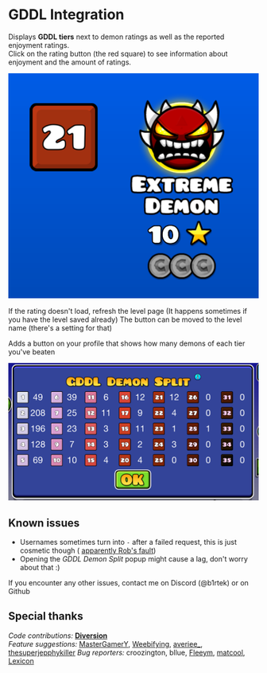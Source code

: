 # <cr> GDDL Integration </c>

Displays <cr>**GDDL tiers**</c> next to demon ratings as well as the reported <cb>enjoyment</c> ratings.  
Click on the rating button (the red square) to see information about enjoyment and the amount of ratings.

![Example (that'll show up once you download it)](resources/tier.png)

If the rating doesn't load, <cb>refresh</c> the level page (It happens sometimes if you have the level saved already)
The button can be moved to the level name (there's a setting for that)

Adds a button on your profile that shows how many demons of each tier you've beaten

![Another example visible only to those who downloaded this mod](resources/split.png)

## Known issues

- <cy>Usernames</c> sometimes turn into <cy>`-`</c> after a <cr>failed</c> request, this is just cosmetic though (
  [apparently Rob's fault](https://github.com/geode-sdk/indexer/issues/557#issuecomment-1913375319))
- Opening the *GDDL Demon Split* popup <co>might</c> cause a lag, don't worry about that :)

If you encounter any other issues, contact me on Discord (<cb>@b1rtek</c>) or on Github

## Special thanks

<cb>*Code contributions:*</c> <cy>**[Diversion](https://github.com/B1rtek/Geode-GDDLIntegration/pull/3)**</c>  
<cg>*Feature suggestions:*</c> <cy>[MasterGamerY](https://github.com/B1rtek/Geode-GDDLIntegration/issues/1), [Weebifying](https://github.com/B1rtek/Geode-GDDLIntegration/pull/2), [averiee_](https://github.com/B1rtek/Geode-GDDLIntegration/milestone/4), [thesuperjepphykiller](https://github.com/B1rtek/Geode-GDDLIntegration/issues/6)</c>
<cr>*Bug reporters:*</c> <cy>croozington, bllue, [Fleeym](https://github.com/geode-sdk/indexer/issues/557#issuecomment-1913780380), [matcool](https://github.com/geode-sdk/indexer/issues/557#issuecomment-1913780699), [Lexicon](https://github.com/B1rtek/Geode-GDDLIntegration/issues/7)</c>


